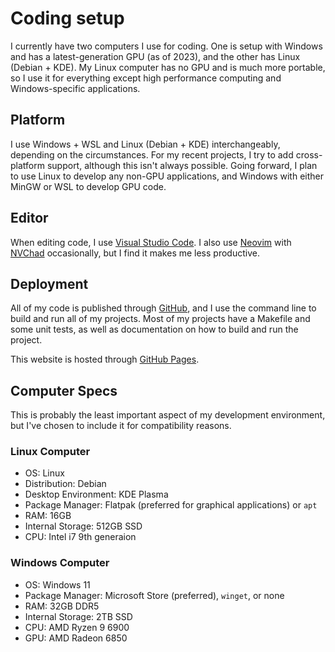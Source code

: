 # Coding setup

I currently have two computers I use for coding. One is setup with Windows and has a latest-generation GPU (as of 2023), and the other has Linux (Debian + KDE). My Linux computer has no GPU and is much more portable, so I use it for everything except high performance computing and Windows-specific applications.

## Platform

I use Windows + WSL and Linux (Debian + KDE) interchangeably, depending on the circumstances. For my recent projects, I try to add cross-platform support, although this isn't always possible. Going forward, I plan to use Linux to develop any non-GPU applications, and Windows with either MinGW or WSL to develop GPU code.

## Editor

When editing code, I use [Visual Studio Code](https://code.visualstudio.com/). I also use [Neovim](https://neovim.io/) with [NVChad](https://nvchad.com/) occasionally, but I find it makes me less productive.

## Deployment

All of my code is published through [GitHub](https://www.github.com), and I use the command line to build and run all of my projects. Most of my projects have a Makefile and some unit tests, as well as documentation on how to build and run the project.

This website is hosted through [GitHub Pages](https://docs.github.com/en/pages/getting-started-with-github-pages/about-github-pages).

## Computer Specs

This is probably the least important aspect of my development environment, but I've chosen to include it for compatibility reasons.

### Linux Computer
- OS: Linux
- Distribution: Debian
- Desktop Environment: KDE Plasma
- Package Manager: Flatpak (preferred for graphical applications) or `apt`
- RAM: 16GB
- Internal Storage: 512GB SSD
- CPU: Intel i7 9th generaion

### Windows Computer
- OS: Windows 11
- Package Manager: Microsoft Store (preferred), `winget`, or none
- RAM: 32GB DDR5
- Internal Storage: 2TB SSD
- CPU: AMD Ryzen 9 6900
- GPU: AMD Radeon 6850
